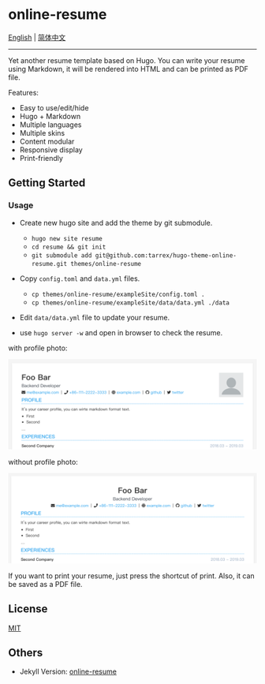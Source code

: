 # online-resume

[English](README.md) | [简体中文](README_CN.md)

---

Yet another resume template based on Hugo. You can write your resume using Markdown, it will be rendered into HTML and can be printed as PDF file.

Features:

+ Easy to use/edit/hide
+ Hugo + Markdown
+ Multiple languages
+ Multiple skins
+ Content modular
+ Responsive display
+ Print-friendly

## Getting Started

### Usage

+ Create new hugo site and add the theme by git submodule.
  + `hugo new site resume`
  + `cd resume && git init`
  + `git submodule add git@github.com:tarrex/hugo-theme-online-resume.git themes/online-resume`

+ Copy `config.toml` and `data.yml` files.

  + `cp themes/online-resume/exampleSite/config.toml .`
  + `cp themes/online-resume/exampleSite/data/data.yml ./data`

+ Edit `data/data.yml` file to update your resume.

+ use `hugo server -w` and open in browser to check the resume.

with profile photo:

![](images/resume1.png "resume with profile photo")

without profile photo:

![](images/resume2.png "resume without profile photo")

If you want to print your resume, just press the shortcut of print. Also, it can be saved as a PDF file.

## License

[MIT](https://choosealicense.com/licenses/mit/)

## Others

+ Jekyll Version: [online-resume](https://github.com/tarrex/online-resume)